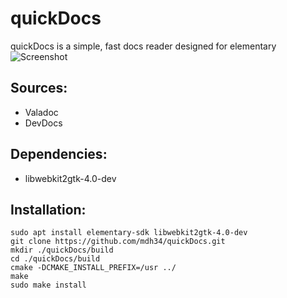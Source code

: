 # quickDocs


quickDocs is a simple, fast docs reader designed for elementary
![Screenshot](https://imgur.com/tcgt86G.png)

## Sources:
 - Valadoc
 - DevDocs

## Dependencies:
 - libwebkit2gtk-4.0-dev


## Installation:
```
sudo apt install elementary-sdk libwebkit2gtk-4.0-dev
git clone https://github.com/mdh34/quickDocs.git
mkdir ./quickDocs/build
cd ./quickDocs/build
cmake -DCMAKE_INSTALL_PREFIX=/usr ../
make
sudo make install
```
